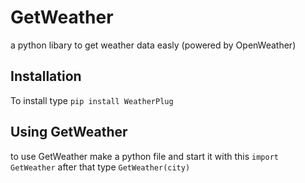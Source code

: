 # GetWeather
a python libary to get weather data easly (powered by OpenWeather)

## Installation
To install type ``` pip install WeatherPlug ```

## Using GetWeather
to use GetWeather make a python file and start it with this
``` import GetWeather ```
after that type
``` GetWeather(city) ```
